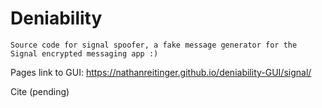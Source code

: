 # Deniability

```Source code for signal spoofer, a fake message generator for the Signal encrypted messaging app :)```

Pages link to GUI: https://nathanreitinger.github.io/deniability-GUI/signal/

Cite (pending)
